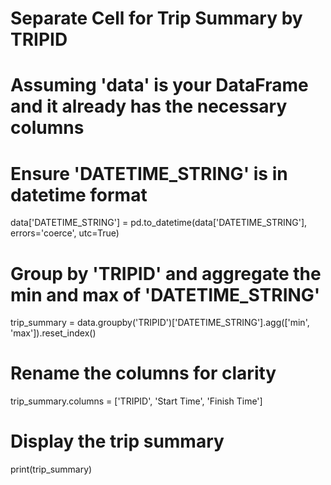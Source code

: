 # Separate Cell for Trip Summary by TRIPID
# Assuming 'data' is your DataFrame and it already has the necessary columns

# Ensure 'DATETIME_STRING' is in datetime format
data['DATETIME_STRING'] = pd.to_datetime(data['DATETIME_STRING'], errors='coerce', utc=True)

# Group by 'TRIPID' and aggregate the min and max of 'DATETIME_STRING'
trip_summary = data.groupby('TRIPID')['DATETIME_STRING'].agg(['min', 'max']).reset_index()

# Rename the columns for clarity
trip_summary.columns = ['TRIPID', 'Start Time', 'Finish Time']

# Display the trip summary
print(trip_summary)
